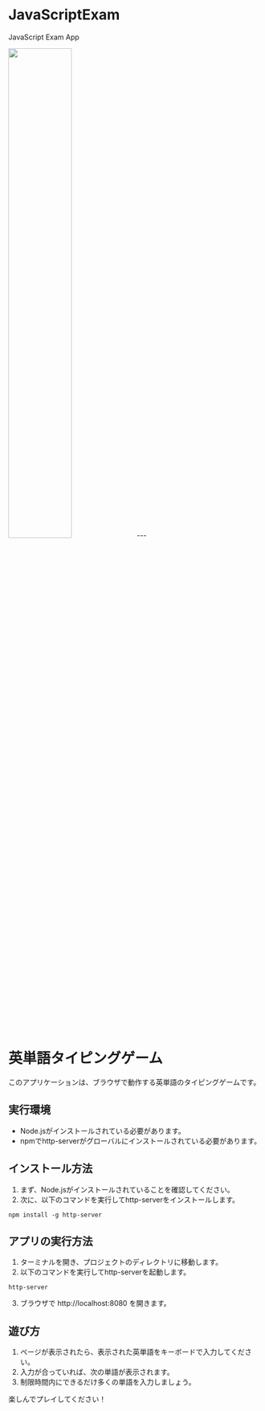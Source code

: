 # JavaScriptExam
JavaScript Exam App

<img width="50%" src="./img/test_image.png">
---

# 英単語タイピングゲーム

このアプリケーションは、ブラウザで動作する英単語のタイピングゲームです。

## 実行環境

- Node.jsがインストールされている必要があります。
- npmでhttp-serverがグローバルにインストールされている必要があります。

## インストール方法

1. まず、Node.jsがインストールされていることを確認してください。
2. 次に、以下のコマンドを実行してhttp-serverをインストールします。

```
npm install -g http-server
```

## アプリの実行方法

1. ターミナルを開き、プロジェクトのディレクトリに移動します。
2. 以下のコマンドを実行してhttp-serverを起動します。

```
http-server
```


3. ブラウザで http://localhost:8080 を開きます。

## 遊び方

1. ページが表示されたら、表示された英単語をキーボードで入力してください。
2. 入力が合っていれば、次の単語が表示されます。
3. 制限時間内にできるだけ多くの単語を入力しましょう。

楽しんでプレイしてください！
